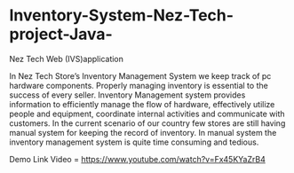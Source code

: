 # Inventory-System-Nez-Tech-project-Java-
Nez Tech Web (IVS)application

In Nez Tech Store’s Inventory Management System we keep track of pc hardware  components. Properly managing inventory is essential to the success of every seller.  Inventory Management system provides information to efficiently manage the flow of  hardware, effectively utilize people and equipment, coordinate internal activities and  communicate with customers. In the current scenario of our country few stores are still  having manual system for keeping the record of inventory. In manual system the inventory  management system is quite time consuming and tedious.

Demo Link Video = https://www.youtube.com/watch?v=Fx45KYaZrB4
